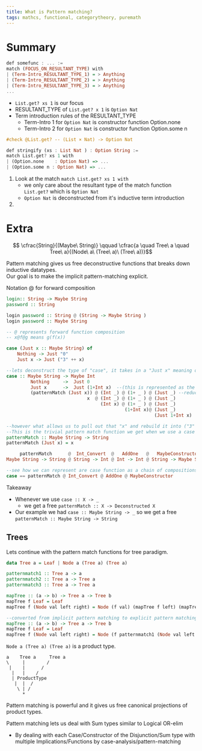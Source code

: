 ```yaml
---
title: What is Pattern matching?
tags: mathcs, functional, categorytheory, puremath
---
```


# Summary

```hs
def somefunc : ... :=
match (FOCUS_ON_RESULTANT_TYPE) with
| (Term-Intro_RESULTANT_TYPE_1) = > Anything
| (Term-Intro_RESULTANT_TYPE_2) = > Anything
| (Term-Intro_RESULTANT_TYPE_3) = > Anything
...

```

* `List.get? xs 1` is our focus
* RESULTANT_TYPE of `List.get? x 1` is `Option Nat`
* Term introduction rules of the RESULTANT_TYPE
  * Term-Intro 1 for `Option Nat` is constructor function Option.none
  * Term-Intro 2 for `Option Nat` is constructor function Option.some n

```hs
#check @List.get? -- (List × Nat) -> Option Nat 

def stringify (xs : List Nat ) : Option String :=
match List.get? xs 1 with 
| (Option.none    : Option Nat) => ...
| (Option.some n : Option Nat) => ...
```


1. Look at the match `match List.get? xs 1 with`
    * we only care about the resultant type of the match function `List.get?` which is `Option Nat`
    * `Option Nat` is deconstructed from it's inductive term introduction
2. 


# Extra

$$ \cfrac{String}{(Maybe\ String)} \qquad \cfrac{a \quad Tree\ a \quad Tree\ a}{(Node\ a\ (Tree\ a)\ (Tree\ a))}$$


Pattern matching gives us free deconstructive functions that breaks down inductive datatypes.  
Our goal is to make the implicit pattern-matching explicit.

Notation @ for forward composition

```hs
login:: String -> Maybe String
password :: String

login password :: String @ (String -> Maybe String )
login password :: Maybe String

-- @ represents forward function composition
-- x@f@g means g(f(x)) 
```


```hs
case (Just x :: Maybe String) of
    Nothing -> Just "0"
    Just x -> Just ("3" ++ x)

--lets deconstruct the type of "case", it takes in a "Just x" meaning our first type is a "Maybe String" and outputs either Just '0' or Just x++'3' meaning it's output type is also "Maybe String"
case :: Maybe String -> Maybe Int
         Nothing     ->  Just 0
         Just x      ->  Just (1+Int x)  --(this is represented as the chain of compositions shown below)
         (patternMatch (Just x)) @ (Int _) @ (1+ _ ) @ (Just _) --reduces to
                              x  @ (Int _) @ (1+ _ ) @ (Just _)
                                   (Int x) @ (1+ _ ) @ (Just _)
                                            (1+Int x)@ (Just _)
                                                       (Just 1+Int x) 

--however what allows us to pull out that "x" and rebuild it into ("3" ++ x)?
--This is the trivial pattern match function we get when we use a case 
patternMatch :: Maybe String -> String
patternMatch (Just x) = x
```
```hs
     patternMatch      @  Int_Convert  @   AddOne   @   MaybeConstructor :: 
Maybe String -> String @ String -> Int @ Int -> Int @ String -> Maybe String

--see how we can represent are case function as a chain of compositions
case == patternMatch @ Int_Convert @ AddOne @ MaybeConstructor
```

Takeaway

* Whenever we use `case :: X -> _` 
  * we get a free `patternMatch :: X -> Deconstructed X`
* Our example we had `case :: Maybe String -> _` so we get a free `patternMatch :: Maybe String -> String`

## Trees

Lets continue with the pattern match functions for tree paradigm.

```hs
data Tree a = Leaf | Node a (Tree a) (Tree a)

patternmatch1 :: Tree a -> a
patternmatch2 :: Tree a -> Tree a
patternmatch3 :: Tree a -> Tree a

mapTree :: (a -> b) -> Tree a -> Tree b
mapTree f Leaf = Leaf
mapTree f (Node val left right) = Node (f val) (mapTree f left) (mapTree f right)

--converted from implicit pattern matching to explicit pattern matching
mapTree :: (a -> b) -> Tree a -> Tree b
mapTree f Leaf = Leaf
mapTree f (Node val left right) = Node (f patternmatch1 (Node val left right)) (mapTree f patternmatch2 (Node val left right)) (mapTree f patternmatch3 (Node val left right))
```

`Node a (Tree a) (Tree a)` is a product type.

```text
a    Tree a     Tree a
\     |        /  
 |    |      /   
  |   |    /    
  | ProductType
   |  |  /        
    \ | /          
      *
```


Pattern matching is powerful and it gives us free canonical projections of product types.

Pattern matching lets us deal with Sum types similar to Logical OR-elim
  * By dealing with each Case/Constructor of the Disjunction/Sum type with multiple Implications/Functions by case-analysis/pattern-matching


